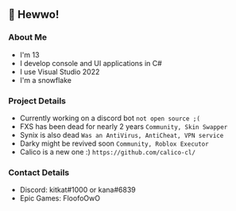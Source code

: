 ## 👋 Hewwo!

### About Me
- I'm 13
- I develop console and UI applications in C#
- I use Visual Studio 2022
- I'm a snowflake

### Project Details
- Currently working on a discord bot `not open source ;(`
- FXS has been dead for nearly 2 years `Community, Skin Swapper`
- Synix is also dead `Was an AntiVirus, AntiCheat, VPN service`
- Darky might be revived soon `Community, Roblox Executor`
- Calico is a new one :) `https://github.com/calico-cl/`

### Contact Details
- Discord: kitkat#1000 or kana#6839
- Epic Games: FloofoOwO

<!---
Fadeuwu/Fadeuwu is a ✨ special ✨ repository because its `README.md` (this file) appears on your GitHub profile.
You can click the Preview link to take a look at your changes.
--->
